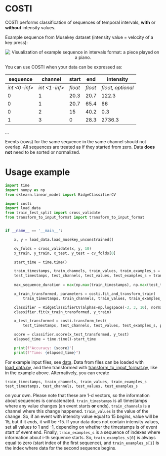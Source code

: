 # COSTI

COSTI performs classification of sequences of temporal intervals, **with** or **without** intensity values.

Example sequence from Musekey dataset (intensity value = velocity of a key press):

<p align="center">
<img src="../main/musekey_example.png"
  alt="Visualization of example sequence in intervals format: a piece played on a piano.">
</p>

You can use COSTI when your data can be expressed as:

sequence | channel | start | end | intensity
------- | ------- | ------- | ----- | ---------------- | 
*int <0-inf>* | *int <1-inf>* | *float* | *float* | *float, optional*
0 | 1 | 20.3 | 20.7 | 122.3 
0 | 1 | 20.7 | 65.4 | 66 
0 | 2 | 15 | 40.2 | 0.3
1 | 3 | 0 | 28.3 | 2736.3 
...

Events (rows) for the same sequence in the same channel should not overlap. All sequences are treated as if they started from zero. Data **does not** need to be sorted or normalized.

# Usage example
```python
import time
import numpy as np
from sklearn.linear_model import RidgeClassifierCV

import costi
import load_data
from train_test_split import cross_validate
from transform_to_input_format import transform_to_input_format


if __name__ == '__main__':

    x, y = load_data.load_musekey_unconstrained()

    cv_folds = cross_validate(x, y, 10)
    x_train, y_train, x_test, y_test = cv_folds[0]

    start_time = time.time()

    train_timestamps, train_channels, train_values, train_examples_s = transform_to_input_format(x_train)
    test_timestamps, test_channels, test_values, test_examples_s = transform_to_input_format(x_test)
    
    max_sequence_duration = max(np.max(train_timestamps), np.max(test_timestamps))

    x_train_transformed, parameters = costi.fit_and_transform_train(
        train_timestamps, train_channels, train_values, train_examples_s, max_sequence_duration)

    classifier = RidgeClassifierCV(alphas=np.logspace(-3, 3, 10), normalize=True)
    classifier.fit(x_train_transformed, y_train)

    x_test_transformed = costi.transform_test(
        test_timestamps, test_channels, test_values, test_examples_s, parameters)

    score = classifier.score(x_test_transformed, y_test)
    elapsed_time = time.time()-start_time

    print(f"Accuracy: {score}")
    print(f"Time: {elapsed_time}")
```

For example input files, see [data](../main/data). Data from files can be loaded with [load_data.py](../main/src/load_data.py), and then transformed with [transform_to_input_format.py](../main/src/transform_to_input_format.py), like in the example above.
Alternatively, you can create
```
train_timestamps, train_channels, train_values, train_examples_s
test_timestamps, test_channels, test_values, test_examples_s
```
on your own. Please note that these are 1-d vectors, so the information about sequences is concatenated. `train_timestamps` is all timestamps where any value changes (an event starts **or** ends). `train_channels` is a channel where this change happened. `train_values` is the value of the change. So, if an event with intensity value equal to 15 *begins*, value will be 15, but if it *ends*, it will be -15. If your data does not contain intensity values, set all values to 1 and -1, depending on whether the timestamps is of event start of event end. Finally, `train_examples_s` is a sequence of indexes where information about i-th sequence starts. So, `train_examples_s[0]` is always equal to zero (start index of the first sequence), and `train_examples_s[1]` is the index where data for the second sequence begins. 
